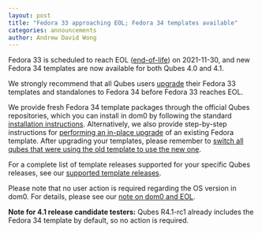 ```yaml
---
layout: post
title: "Fedora 33 approaching EOL; Fedora 34 templates available"
categories: announcements
author: Andrew David Wong
---
```


Fedora 33 is scheduled to reach EOL ([end-of-life]) on 2021-11-30, and
new Fedora 34 templates are now available for both Qubes 4.0 and 4.1.

We strongly recommend that all Qubes users [upgrade] their Fedora 33
templates and standalones to Fedora 34 before Fedora 33 reaches EOL.

We provide fresh Fedora 34 template packages through the official Qubes
repositories, which you can install in dom0 by following the standard
[installation instructions]. Alternatively, we also provide step-by-step
instructions for [performing an in-place upgrade] of an existing Fedora
template. After upgrading your templates, please remember to [switch all
qubes that were using the old template to use the new one][switching].

For a complete list of template releases supported for your specific
Qubes releases, see our [supported template releases].

Please note that no user action is required regarding the OS version in
dom0. For details, please see our [note on dom0 and EOL].

**Note for 4.1 release candidate testers:** Qubes R4.1-rc1 already
includes the Fedora 34 template by default, so no action is required.


[end-of-life]: https://fedoraproject.org/wiki/End_of_life
[upgrade]: /doc/templates/fedora/#upgrading
[installation instructions]: /doc/templates/fedora/#installing
[performing an in-place upgrade]: /doc/template/fedora/upgrade/
[switching]: /doc/templates/#switching
[supported template releases]: /doc/supported-releases/#templates
[note on dom0 and EOL]: /doc/supported-releases/#note-on-dom0-and-eol
